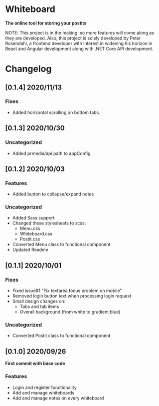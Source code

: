 # Whiteboard
**The online tool for storing your postits**

NOTE: This project is in the making, so more features will come along as they are developed. Also, this project is solely developed by Peter Rosendahl, a frontend developer with interest in widening his horizon in React and Angular development along with .NET Core API development.

# Changelog

## [0.1.4] 2020/11/13
### Fixes
- Added horizontal scrolling on bottom tabs.

## [0.1.3] 2020/10/30
### Uncategorized
- Added prmedia/api path to appConfig

## [0.1.2] 2020/10/03
### Features
- Added button to collapse/expand notes

### Uncategorized
- Added Sass support
- Changed these stylesheets to scss:
  - Menu.css
  - Whiteboard.css
  - Postit.css
- Converted Menu class to functional component
- Updated Readme

## [0.1.1] 2020/10/01
### Fixes
- Fixed issue#1 "Fix textarea focus problem on mobile"
- Removed login button text when processing login request
- Small design changes on:
  - Tabs and tab items
  - Overall background (from white to gradient blue)

### Uncategorized
- Converted Postit class to functional component


## [0.1.0] 2020/09/26
**First commit with base code**
### Features
- Login and register functionality
- Add and manage whiteboards
- Add and manage notes on every whiteboard
